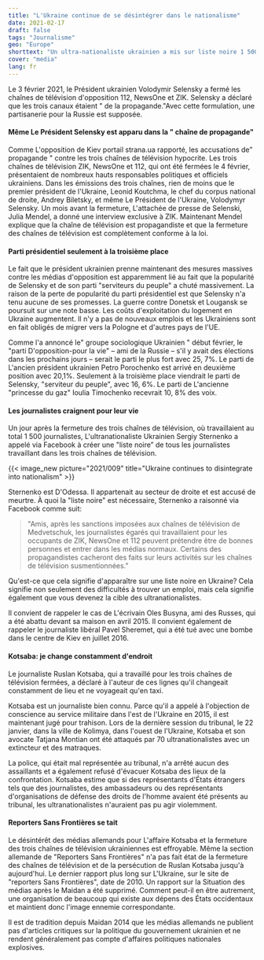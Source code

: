 ```yaml
---
title: "L'Ukraine continue de se désintégrer dans le nationalisme"
date: 2021-02-17
draft: false
tags: "Journalisme"
geo: "Europe"
shorttext: "Un ultra-nationaliste ukrainien a mis sur liste noire 1 500 journalistes de télévision dont les chaînes ont été fermées par Zelensky."
cover: "media"
lang: fr
---
```


Le 3 février 2021, le Président ukrainien Volodymir Selensky a fermé les chaînes de télévision d'opposition 112, NewsOne et ZIK. Selensky a déclaré que les trois canaux étaient " de la propagande."Avec cette formulation, une partisanerie pour la Russie est supposée.

#### Même Le Président Selensky est apparu dans la " chaîne de propagande"

Comme L'opposition de Kiev portail strana.ua rapporté, les accusations de” propagande " contre les trois chaînes de télévision hypocrite. Les trois chaînes de télévision ZIK, NewsOne et 112, qui ont été fermées le 4 février, présentaient de nombreux hauts responsables politiques et officiels ukrainiens.  Dans les émissions des trois chaînes, rien de moins que le premier président de l'Ukraine, Leonid Koutchma, le chef du corpus national de droite, Andrey Biletsky, et même Le Président de l'Ukraine, Volodymyr Selensky. Un mois avant la fermeture, L'attachée de presse de Selenski, Julia Mendel, a donné une interview exclusive à ZIK. Maintenant Mendel explique que la chaîne de télévision est propagandiste et que la fermeture des chaînes de télévision est complètement conforme à la loi.

#### Parti présidentiel seulement à la troisième place

Le fait que le président ukrainien prenne maintenant des mesures massives contre les médias d'opposition est apparemment lié au fait que la popularité de Selensky et de son parti "serviteurs du peuple" a chuté massivement. La raison de la perte de popularité du parti présidentiel est que Selensky n'a tenu aucune de ses promesses. La guerre contre Donetsk et Lougansk se poursuit sur une note basse. Les coûts d'exploitation du logement en Ukraine augmentent. Il n'y a pas de nouveaux emplois et les Ukrainiens sont en fait obligés de migrer vers la Pologne et d'autres pays de l'UE.

Comme l'a annoncé le" groupe sociologique Ukrainien " début février, le "parti D'opposition-pour la vie" – ami de la Russie – s'il y avait des élections dans les prochains jours – serait le parti le plus fort avec 25, 7%. Le parti de L'ancien président ukrainien Petro Porochenko est arrivé en deuxième position avec 20,1%. Seulement à la troisième place viendrait le parti de Selensky, "serviteur du peuple", avec 16, 6%. Le parti de L'ancienne "princesse du gaz" Ioulia Timochenko recevrait 10, 8% des voix.

#### Les journalistes craignent pour leur vie

Un jour après la fermeture des trois chaînes de télévision, où travaillaient au total 1 500 journalistes, L'ultranationaliste Ukrainien Sergiy Sternenko a appelé via Facebook à créer une "liste noire” de tous les journalistes travaillant dans les trois chaînes de télévision.

{{< image_new picture="2021/009" title="Ukraine continues to disintegrate into nationalism" >}}

Sternenko est D'Odessa. Il appartenait au secteur de droite et est accusé de meurtre. À quoi la "liste noire" est nécessaire, Sternenko a raisonné via Facebook comme suit:

> "Amis, après les sanctions imposées aux chaînes de télévision de Medvetschuk, les journalistes égarés qui travaillaient pour les occupants de ZIK, NewsOne et 112 peuvent prétendre être de bonnes personnes et entrer dans les médias normaux. Certains des propagandistes cacheront des faits sur leurs activités sur les chaînes de télévision susmentionnées."

Qu'est-ce que cela signifie d'apparaître sur une liste noire en Ukraine? Cela signifie non seulement des difficultés à trouver un emploi, mais cela signifie également que vous devenez la cible des ultranationalistes.

Il convient de rappeler le cas de L'écrivain Oles Busyna, ami des Russes, qui a été abattu devant sa maison en avril 2015. Il convient également de rappeler le journaliste libéral Pavel Sheremet, qui a été tué avec une bombe dans le centre de Kiev en juillet 2016.

#### Kotsaba: je change constamment d'endroit

Le journaliste Ruslan Kotsaba, qui a travaillé pour les trois chaînes de télévision fermées, a déclaré à l'auteur de ces lignes qu'il changeait constamment de lieu et ne voyageait qu'en taxi.

Kotsaba est un journaliste bien connu. Parce qu'il a appelé à l'objection de conscience au service militaire dans l'est de l'Ukraine en 2015, il est maintenant jugé pour trahison. Lors de la dernière session du tribunal, le 22 janvier, dans la ville de Kolimya, dans l'ouest de l'Ukraine, Kotsaba et son avocate Tatjana Montian ont été attaqués par 70 ultranationalistes avec un extincteur et des matraques.

La police, qui était mal représentée au tribunal, n'a arrêté aucun des assaillants et a également refusé d'évacuer Kotsaba des lieux de la confrontation. Kotsaba estime que si des représentants d'États étrangers tels que des journalistes, des ambassadeurs ou des représentants d'organisations de défense des droits de l'homme avaient été présents au tribunal, les ultranationalistes n'auraient pas pu agir violemment.

#### Reporters Sans Frontières se tait

Le désintérêt des médias allemands pour L'affaire Kotsaba et la fermeture des trois chaînes de télévision ukrainiennes est effroyable. Même la section allemande de "Reporters Sans Frontières" n'a pas fait état de la fermeture des chaînes de télévision et de la persécution de Ruslan Kotsaba jusqu'à aujourd'hui. Le dernier rapport plus long sur L'Ukraine, sur le site de "reporters Sans Frontières", date de 2010. Un rapport sur la Situation des médias après le Maidan a été supprimé. Comment peut-il en être autrement, une organisation de beaucoup qui existe aux dépens des États occidentaux et maintient donc l'image ennemie correspondante.

Il est de tradition depuis Maidan 2014 que les médias allemands ne publient pas d'articles critiques sur la politique du gouvernement ukrainien et ne rendent généralement pas compte d'affaires politiques nationales explosives.
